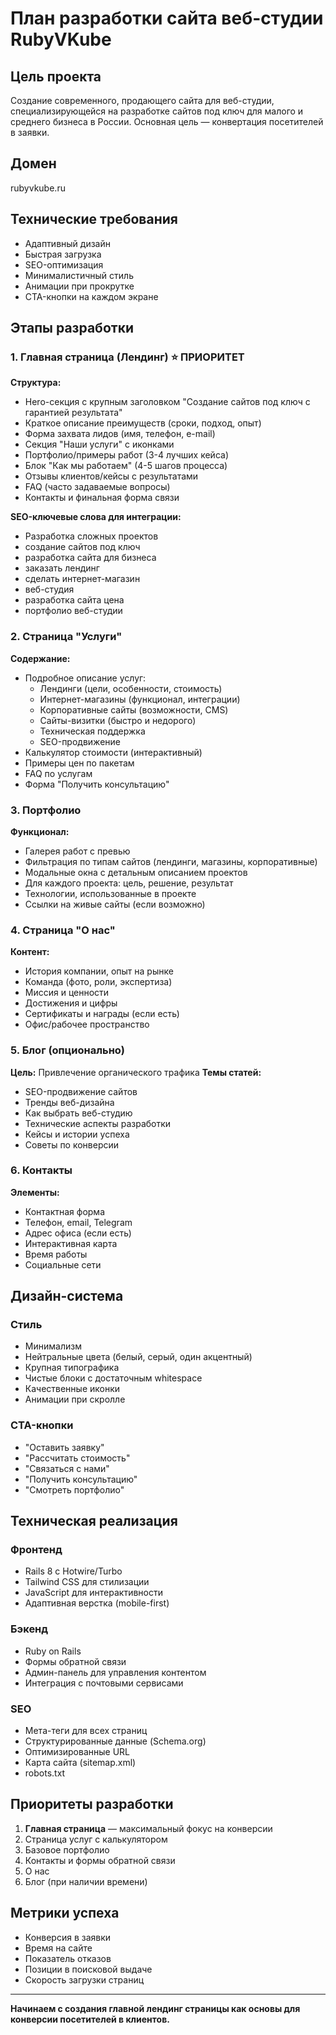 # План разработки сайта веб-студии RubyVKube

## Цель проекта
Создание современного, продающего сайта для веб-студии, специализирующейся на разработке сайтов под ключ для малого и среднего бизнеса в России. Основная цель — конвертация посетителей в заявки.

## Домен
rubyvkube.ru

## Технические требования
- Адаптивный дизайн
- Быстрая загрузка
- SEO-оптимизация
- Минималистичный стиль
- Анимации при прокрутке
- CTA-кнопки на каждом экране

## Этапы разработки

### 1. Главная страница (Лендинг) ⭐ ПРИОРИТЕТ
**Структура:**
- Hero-секция с крупным заголовком "Создание сайтов под ключ с гарантией результата"
- Краткое описание преимуществ (сроки, подход, опыт)
- Форма захвата лидов (имя, телефон, e-mail)
- Секция "Наши услуги" с иконками
- Портфолио/примеры работ (3-4 лучших кейса)
- Блок "Как мы работаем" (4-5 шагов процесса)
- Отзывы клиентов/кейсы с результатами
- FAQ (часто задаваемые вопросы)
- Контакты и финальная форма связи

**SEO-ключевые слова для интеграции:**
- Разработка сложных проектов
- создание сайтов под ключ
- разработка сайта для бизнеса
- заказать лендинг
- сделать интернет-магазин
- веб-студия
- разработка сайта цена
- портфолио веб-студии

### 2. Страница "Услуги"
**Содержание:**
- Подробное описание услуг:
  - Лендинги (цели, особенности, стоимость)
  - Интернет-магазины (функционал, интеграции)
  - Корпоративные сайты (возможности, CMS)
  - Сайты-визитки (быстро и недорого)
  - Техническая поддержка
  - SEO-продвижение
- Калькулятор стоимости (интерактивный)
- Примеры цен по пакетам
- FAQ по услугам
- Форма "Получить консультацию"

### 3. Портфолио
**Функционал:**
- Галерея работ с превью
- Фильтрация по типам сайтов (лендинги, магазины, корпоративные)
- Модальные окна с детальным описанием проектов
- Для каждого проекта: цель, решение, результат
- Технологии, использованные в проекте
- Ссылки на живые сайты (если возможно)

### 4. Страница "О нас"
**Контент:**
- История компании, опыт на рынке
- Команда (фото, роли, экспертиза)
- Миссия и ценности
- Достижения и цифры
- Сертификаты и награды (если есть)
- Офис/рабочее пространство

### 5. Блог (опционально)
**Цель:** Привлечение органического трафика
**Темы статей:**
- SEO-продвижение сайтов
- Тренды веб-дизайна
- Как выбрать веб-студию
- Технические аспекты разработки
- Кейсы и истории успеха
- Советы по конверсии

### 6. Контакты
**Элементы:**
- Контактная форма
- Телефон, email, Telegram
- Адрес офиса (если есть)
- Интерактивная карта
- Время работы
- Социальные сети

## Дизайн-система

### Стиль
- Минимализм
- Нейтральные цвета (белый, серый, один акцентный)
- Крупная типографика
- Чистые блоки с достаточным whitespace
- Качественные иконки
- Анимации при скролле

### CTA-кнопки
- "Оставить заявку"
- "Рассчитать стоимость"
- "Связаться с нами"
- "Получить консультацию"
- "Смотреть портфолио"

## Техническая реализация

### Фронтенд
- Rails 8 с Hotwire/Turbo
- Tailwind CSS для стилизации
- JavaScript для интерактивности
- Адаптивная верстка (mobile-first)

### Бэкенд
- Ruby on Rails
- Формы обратной связи
- Админ-панель для управления контентом
- Интеграция с почтовыми сервисами

### SEO
- Мета-теги для всех страниц
- Структурированные данные (Schema.org)
- Оптимизированные URL
- Карта сайта (sitemap.xml)
- robots.txt

## Приоритеты разработки

1. **Главная страница** — максимальный фокус на конверсии
2. Страница услуг с калькулятором
3. Базовое портфолио
4. Контакты и формы обратной связи
5. О нас
6. Блог (при наличии времени)

## Метрики успеха
- Конверсия в заявки
- Время на сайте
- Показатель отказов
- Позиции в поисковой выдаче
- Скорость загрузки страниц

---

**Начинаем с создания главной лендинг страницы как основы для конверсии посетителей в клиентов.**